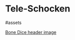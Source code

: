 # Tele-Schocken

#assets

[Bone Dice header image](https://www.si.edu/object/bone-dice:nmah_860557)
